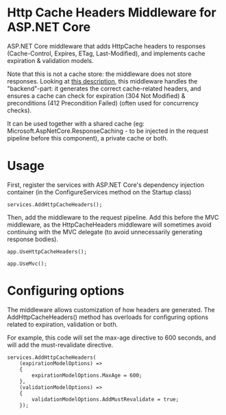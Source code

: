 # Http Cache Headers Middleware for ASP.NET Core
ASP.NET Core middleware that adds HttpCache headers to responses (Cache-Control, Expires, ETag, Last-Modified), and implements cache expiration &amp; validation models.  

Note that this is not a cache store: the middleware does not store responses.  Looking at [this description]( http://2ndscale.com/rtomayko/2008/things-caches-do "Things Caches Do"), this middleware handles the "backend"-part: it generates the correct cache-related headers, and ensures a cache can check for expiration (304 Not Modified) & preconditions (412 Precondition Failed) (often used for concurrency checks).

It can be used together with a shared cache (eg: Microsoft.AspNetCore.ResponseCaching - to be injected in the request pipeline before this component), a private cache or both.

# Usage

First, register the services with ASP.NET Core's dependency injection container (in the ConfigureServices method on the Startup class)

```
services.AddHttpCacheHeaders();
```

Then, add the middleware to the request pipeline.  Add this before the MVC middleware, as the HttpCacheHeaders middleware will sometimes avoid continuing with the MVC delegate (to avoid unnecessarily generating response bodies).

```
app.UseHttpCacheHeaders();

app.UseMvc(); 
```

# Configuring options

The middleware allows customization of how headers are generated.  The AddHttpCacheHeaders() method has overloads for configuring options related to expiration, validation or both.  

For example, this code will set the max-age directive to 600 seconds, and will add the must-revalidate directive.

```
services.AddHttpCacheHeaders(
    (expirationModelOptions) =>
    {
        expirationModelOptions.MaxAge = 600;
    },
    (validationModelOptions) =>
    {
        validationModelOptions.AddMustRevalidate = true;
    });
```
